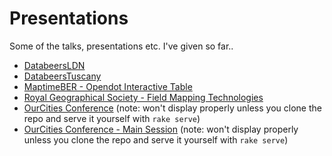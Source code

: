 # Presentations
Some of the talks, presentations etc. I've given so far..


- [DatabeersLDN](https://miccferr.github.io/presentations/databeers-ldn)
- [DatabeersTuscany](https://miccferr.github.io/presentations/databeers-tusc-slides)
- [MaptimeBER - Opendot Interactive Table ](https://miccferr.github.io/interactive-table)
- [Royal Geographical Society - Field Mapping Technologies](https://miccferr.github.io/presentations/rgs/#0)
- [OurCities Conference](https://miccferr.github.io/presentations/ourcities-conference) (note: won't display properly unless you clone the repo and serve it yourself with `rake serve`)
- [OurCities Conference - Main Session](https://miccferr.github.io/presentations/ourcities-main-conference) (note: won't display properly unless you clone the repo and serve it yourself with `rake serve`)
